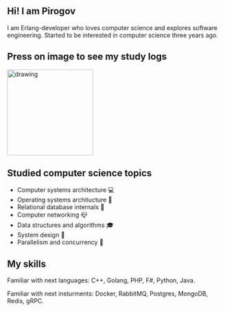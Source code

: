 ## Hi! I am Pirogov

I am Erlang-developer who loves computer science and explores software engineering. 
Started to be interested in computer science three years ago. 

## Press on image to see my study logs
<a href="https://alexandrpirogov.github.io/logs/"><img src="https://cdn-icons-png.flaticon.com/512/2232/2232688.png" alt="drawing" width="200"/></a>


## Studied computer science topics

* Computer systems architecture :computer:
* Operating systems architucture :wrench:
* Relational database internals :link:
* Computer networking :mailbox_closed:
* Data structures and algorithms :mortar_board:
* System design :rocket:
* Parallelism and concurrency :gun:

## My skills

Familiar with next languages: C++, Golang, PHP, F#, Python, Java.

Familiar with next insturments: Docker, RabbitMQ, Postgres, MongoDB, Redis, gRPC.
